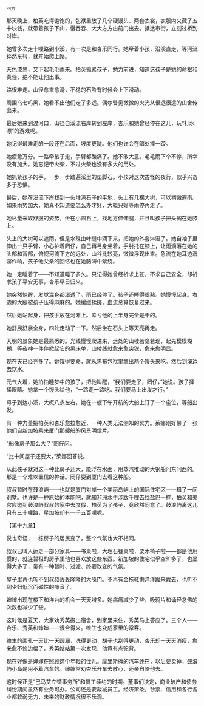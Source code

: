     四六 

   那天晚上，柏英吃得饱饱的，包袱里放了几个硬馒头、两套衣裳，衣服内又藏了五十块钱，就带着孩子下山，慢吞吞、大大方方由前门出去。抵达市街，立刻过桥到对岸。

   她曾多次走十哩路到小溪，有一次是和杏乐同行。她牵着小孩，沿溪直走，等河流猝然东转，就开始爬上路。

   天色漆黑，又下起毛毛雨来。柏英抓紧孩子，勉力前进，知道这孩子是她的命根和责任，绝不能让他出事。

   路很难走。山径愈来愈滑，不稳的石阶有时候会上下滑动。

   周围乌七吗黑，她看不出他们走了多远。偶尔瞥见微微的火光从很远很远的山舍传出来。

   最后她来到渡河口，山径自溪流右岸转到左岸，杏乐和她曾经停在这儿，玩“打水漂”的游戏呢。

   她记得最难走的一段还在后面，坡度更陡。他们也许会在暗处摔一跤。

   她疲惫万分。一路牵孩子走，手臂都酸痛了。她不敢大意。毛毛雨下个不停，所幸没有加大。她忘记带火柴，不过火柴也没有多大的用处。

   她抓紧孩子的手，一步一步踏遍溪里的垫脚石。小孩对这次古怪的夜行，似乎兴奋多于恐惧。

   最后，她在溪流下岸找到一头堆满石子的平地，头上有几棵大树，可以稍微避雨。如果雨势加大，她真不知道要怎么办才好，大概只好等雨停再走了。

   她尽量采取舒服的姿势，坐在小圆石上，找地方伸伸腿，并且叫孩子把头搁在她膝上。

   头上的大树可以遮雨，但是水珠由叶缝中滴下来，把她的外套淋湿了。她自袖子里伸出一只手臂，小心护着罔仔，自己再弓身坐着，手肘托在膝上，让雨滴落在她的头部和背部，俯视河流下方的远处，山谷比较亮，微微浮现出来。急流在她耳边潺潺作响，孩子他父亲的回忆也在她脑海中萦绕。

   她一定睡着了——不知道睡了多久。只记得她曾经祈求上苍，不求自己安全，却祈求孩子平安无事，杏乐早日归来。

   她突然惊醒，发觉混身都湿透了。雨已经停了。孩子还睡得很熟。她慢慢起身。右边的大腿被孩子压得麻麻的。她缓缓揉搓，血流总算恢复过来。

   然后她站起身，把孩手放在河滩上。幸亏他的上半身完全是干的。

   她舒展舒展全身，四处走动了一下。然后坐在石头上等天亮再走。

   天明的景象她是最熟悉的。光线慢慢爬进来，远处的山棱若隐若现，起先模模糊糊，等夜神一件件掀起它的黑床单，山棱线就愈来愈尖锐，愈来愈明显。

   现在天已经亮多了。她饿得要命，就从黑布包袱里拿出两个馒头来吃。然后到溪边去饮水。

   元气大增，她拍拍睡梦中的孩子，把他叫醒，“我们要走了，罔仔，”她说。孩子揉揉眼睛。她拿一个馒头给他，“一路走一路吃。我们要马上出发才行。”

   母子到达小溪，大概八点左右，她在一艘下午开航的大船上订了一个座位，等船出发。

   有一种力量把柏英和杏乐愈拉愈近，一种人类无法测知的冥力。茱娜刚好带了一张他们自新加坡乘来厦门那艘船的风景明信片。

   “船像房子那么大？”罔仔问。

   “比十间屋子还要大，”茱娜回答说。

   从此孩子就对这一种比房子还大，能浮在水面，用蒸汽推动的大钢船问东问西的。那是一个难以置信的神话。罔仔要到厦门去看这种船。

   叔叔暂时在鼓浪屿——也就是厦门对岸一个美丽岛屿上的国际住宅区——租了一间别墅。也许是一种原始的本能吧，就和非洲水牛涉跋千哩去找盐巴一样，柏英和美宫应邀到鼓浪屿叔叔的家中去度假，柏英为了孩子，竟欣然同意了。鼓浪屿离这儿只有三十哩路，星加坡却有一千五百哩呢。

   【第十九章】

   说也奇怪，一栋房子的居民变了，整个气氛也大不相同。

   叔叔已叫人运走一部分家具——书桌啦，大理石餐桌啦，栗木椅子啦——都是他用惯的，就连暂租的房子里他也喜欢放这些东西。新加坡的住宅似乎空旷多了，也显得大多了，带有一种暂时、过渡、终要改变的气氛。

   屋子里再也听不到叔叔轰轰隆隆的大嗓门。不再有金拖鞋懒洋洋踱来踱去，也听不到少妇低沉而磁性的噪音了。

   婶婶出现在楼下和洋台的机会一天天增多。她病痛减少了些，吸鸦片和诵经念佛的次数也减少了些。

   这时候是夏天，大家劝秀英搬出宿舍，到家里来住，秀英马上答应了。三个人——杏乐、秀英和婶婶——很合得来。维生也变成家里的常客。

   维生的面孔一天比一天圆润，洗得更动，胡子也刮得更动，杏乐却一天天消瘦，愈来愈不修边幅了。秀英姑姑第一次发现，他竟有点驼背。

   现在好像是婶婶在照顾这个年轻的侄儿。摩里斯牌的汽车还在，以后要卖掉，鼓浪屿小岛是用不着汽车的。婶婶常劝杏乐开车去散心，还亲自陪他去。

   这时候正是“巴马艾立顿事务所”和员工续约的时期。董事们决定，商业破产和债务纠纷期间虽然有业务可办。公司还是要裁减员工。经济萧条，钞票、信用和各行各业都软弱无力，未来的财政情况很不乐观。

